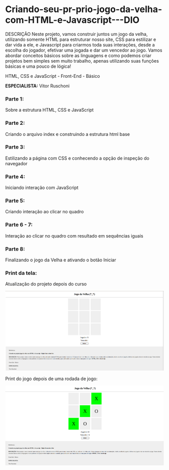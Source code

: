 # Criando-seu-pr-prio-jogo-da-velha-com-HTML-e-Javascript---DIO
DESCRIÇÃO Neste projeto, vamos construir juntos um jogo da velha, utilizando somente HTML para estruturar nosso site,
CSS para estilizar e dar vida a ele, e Javascript para criarmos toda suas interações, desde a escolha do jogador, efetivar 
uma jogada e dar um vencedor ao jogo. Vamos abordar conceitos básicos sobre as linguagens e como podemos criar projetos bem 
simples sem muito trabalho, apenas utilizando suas funções básicas e uma pouco de lógica! 

HTML, CSS e JavaScript - Front-End - Básico 

**ESPECIALISTA:**  Vitor Ruschoni 

### Parte 1:

Sobre a estrutura HTML, CSS e JavaScript

### Parte 2: 

Criando o arquivo index e construindo a estrutura html base

### Parte 3:

Estilizando a página com CSS e conhecendo a opção de inspeção do navegador

### Parte 4:

Iniciando interação com JavaScript

### Parte 5:

Criando interação ao clicar no quadro 

### Parte 6 - 7:

Interação ao clicar no quadro com resultado em sequências iguais

### Parte 8:

Finalizando o jogo da Velha e ativando o botão Iniciar


### Print da tela:

Atualização do projeto depois do curso

![Jogo da Velha, print do jogo depois que finalizei o curso](/imgs/Print-pos%20curso.png)

Print do jogo depois de uma rodada de jogo:

![Jogo da Velha, print do jogo depois que finalizei o curso e roda de jogo](/imgs/posjogo.png)